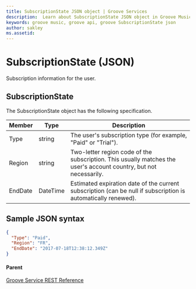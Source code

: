```yaml
---
title: SubscriptionState JSON object | Groove Services
description:  Learn about SubscriptionState JSON object in Groove Music API.
keywords: groove music, groove api, groove SubscriptionState json
author: sakley
ms.assetid: 
---
```


# SubscriptionState (JSON)
Subscription information for the user.

## SubscriptionState
The SubscriptionState object has the following specification.

| **Member** | **Type**    | **Description**                                                                                                   |
|------------|-------------|-------------------------------------------------------------------------------------------------------------------|
| Type       | string      | The user's subscription type (for example, "Paid" or "Trial").                                                    |
| Region     | string      | Two-letter region code of the subscription. This usually matches the user's account country, but not necessarily. |
| EndDate    | DateTime    | Estimated expiration date of the current subscription (can be null if subscription is automatically renewed).     |

## Sample JSON syntax
```json
{
  "Type": "Paid",
  "Region": "FR",
  "EndDate": "2017-07-18T12:38:12.349Z"
}
```

#### Parent
[Groove Service REST Reference](overview.md)
